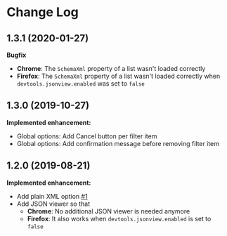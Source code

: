 # Change Log
## 1.3.1 (2020-01-27)
**Bugfix**
* **Chrome**: The `SchemaXml` property of a list wasn't loaded correctly
* **Firefox**: The `SchemaXml` property of a list wasn't loaded correctly when `devtools.jsonview.enabled` was set to `false`

## 1.3.0 (2019-10-27)
**Implemented enhancement:**
* Global options: Add Cancel button per filter item
* Global options: Add confirmation message before removing filter item

## 1.2.0 (2019-08-21)
**Implemented enhancement:**
* Add plain XML option [\#1](https://github.com/ddesch/SP-REST-JSON/issues/1)
* Add JSON viewer so that
    * **Chrome**: No additional JSON viewer is needed anymore
    * **Firefox**: It also works when `devtools.jsonview.enabled` is set to `false`
